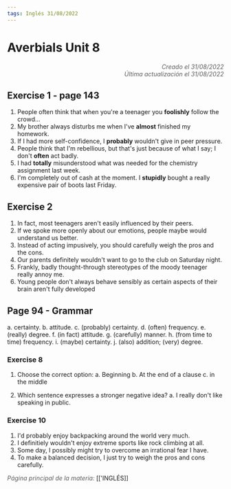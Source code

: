 ```yaml
---
tags: Inglés 31/08/2022
---
```


# Averbials Unit 8
<div style="text-align: right; opacity: 0.7; font-style: italic;">Creado el 31/08/2022</div>
<div style="text-align: right; opacity: 0.7; font-style: italic;">Última actualización el 31/08/2022</div>

## Exercise 1 - page 143

1. People often think that when you're a teenager you **foolishly** follow the crowd...
2. My brother always disturbs me when I've **almost** finished my homework.
3. If I had more self-confidence, I **probably** wouldn't give in peer pressure.
4. People think that I'm rebellious, but that's just because of what I say; I don't **often** act badly.
5. I had **totally** misunderstood what was needed for the chemistry assignment last week.
6. I'm completely out of cash at the moment. I **stupidly** bought a really expensive pair of boots last Friday.

## Exercise 2

1. In fact, most teenagers aren't easily influenced by their peers.
2. If we spoke more openly about our emotions, people maybe would understand us better.
3. Instead of acting impusively, you should carefully weigh the pros and the cons.
4. Our parents definitely wouldn't want to go to the club on Saturday night.
5. Frankly, badly thought-through stereotypes of the moody teenager really annoy me.
6. Young people don't always behave sensibly as certain aspects of their brain aren't fully developed

## Page 94 - Grammar

a. certainty.
b. attitude.
c. (probably) certainty.
d. (often) frequency.
e. (really) degree.
f. (in fact) attitude.
g. (carefully) manner.
h. (from time to time) frequency.
i. (maybe) certainty.
j. (also) addition; (very) degree.

### Exercise 8

1. Choose the correct option:
a. Beginning
b. At the end of a clause
c. in the middle

3. Which sentence expresses a stronger negative idea?
a. I really don't like speaking in public.

### Exercise 10
1. I'd probably enjoy backpacking around the world very much.
2. I definitiely wouldn't enjoy extreme sports like rock climbing at all.
3. Some day, I possibly might try to overcome an irrational fear I have.
4. To make a balanced decision, I just try to weigh the pros and cons carefully.

<span style="opacity: 0.7; font-style: italic;">Página principal de la materia:</span> [['INGLÉS]]